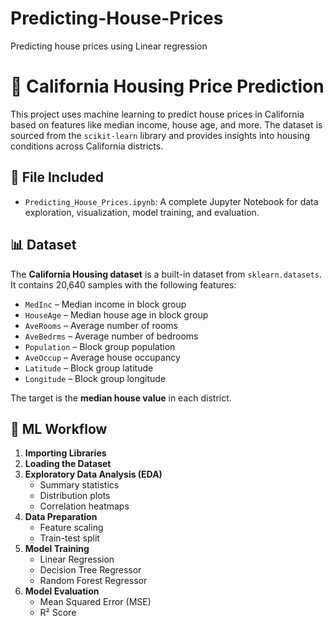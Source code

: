 # Predicting-House-Prices
Predicting house prices using Linear regression
# 🏡 California Housing Price Prediction

This project uses machine learning to predict house prices in California based on features like median income, house age, and more. The dataset is sourced from the `scikit-learn` library and provides insights into housing conditions across California districts.

## 📂 File Included

- `Predicting_House_Prices.ipynb`: A complete Jupyter Notebook for data exploration, visualization, model training, and evaluation.

## 📊 Dataset

The **California Housing dataset** is a built-in dataset from `sklearn.datasets`. It contains 20,640 samples with the following features:

- `MedInc` – Median income in block group
- `HouseAge` – Median house age in block group
- `AveRooms` – Average number of rooms
- `AveBedrms` – Average number of bedrooms
- `Population` – Block group population
- `AveOccup` – Average house occupancy
- `Latitude` – Block group latitude
- `Longitude` – Block group longitude

The target is the **median house value** in each district.

## 🧪 ML Workflow

1. **Importing Libraries**
2. **Loading the Dataset**
3. **Exploratory Data Analysis (EDA)**  
   - Summary statistics  
   - Distribution plots  
   - Correlation heatmaps  
4. **Data Preparation**
   - Feature scaling
   - Train-test split
5. **Model Training**
   - Linear Regression
   - Decision Tree Regressor
   - Random Forest Regressor
6. **Model Evaluation**
   - Mean Squared Error (MSE)
   - R² Score
